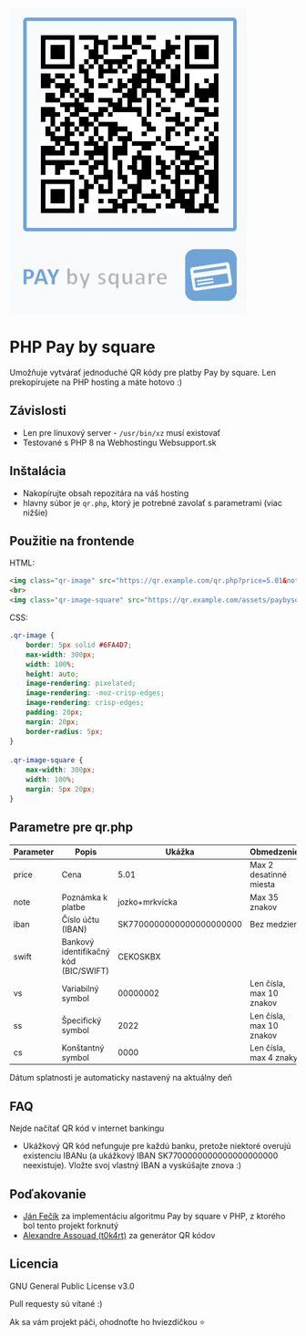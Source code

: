 ![](assets/example.png)

# PHP Pay by square
Umožňuje vytvárať jednoduché QR kódy pre platby Pay by square. Len prekopírujete na PHP hosting a máte hotovo :)

## Závislosti
- Len pre linuxový server - `/usr/bin/xz` musí existovať
- Testované s PHP 8 na Webhostingu Websupport.sk

## Inštalácia
- Nakopírujte obsah repozitára na váš hosting
- hlavny súbor je `qr.php`, ktorý je potrebné zavolať s parametrami (viac nižšie)

## Použitie na frontende
HTML:
```html
<img class="qr-image" src="https://qr.example.com/qr.php?price=5.01&note=jozko+mrkvicka&iban=SK7700000000000000000000&swift=CEKOSKBX&vs=00000002&ss=2022&cs=0000" alt="">
<br>
<img class="qr-image-square" src="https://qr.example.com/assets/paybysquare.png" alt="">
```

CSS:
```css
.qr-image {
    border: 5px solid #6FA4D7;
    max-width: 300px;
    width: 100%;
    height: auto;
    image-rendering: pixelated;
    image-rendering: -moz-crisp-edges;
    image-rendering: crisp-edges;
    padding: 20px;
    margin: 20px;
    border-radius: 5px;
}

.qr-image-square {
    max-width: 300px;
    width: 100%;
    margin: 5px 20px;
}
```

## Parametre pre qr.php
| **Parameter** | **Popis**                             | **Ukážka**               | **Obmedzenie**           |
|---------------|---------------------------------------|--------------------------|--------------------------|
| price         | Cena                                  | 5.01                     | Max 2 desatinné miesta   |
| note          | Poznámka k platbe                     | jozko+mrkvicka           | Max 35 znakov            |
| iban          | Číslo účtu (IBAN)                     | SK7700000000000000000000 | Bez medzier              |
| swift         | Bankový identifikačný kód (BIC/SWIFT) | CEKOSKBX                 |                          |
| vs            | Variabilný symbol                     | 00000002                 | Len čísla, max 10 znakov |
| ss            | Špecifický symbol                     | 2022                     | Len čísla, max 10 znakov |
| cs            | Konštantný symbol                     | 0000                     | Len čísla, max 4 znaky   |

Dátum splatnosti je automaticky nastavený na aktuálny deň

## FAQ
Nejde načítať QR kód v internet bankingu
- Ukážkový QR kód nefunguje pre každú banku, pretože niektoré overujú existenciu IBANu (a ukážkový IBAN SK7700000000000000000000 neexistuje). Vložte svoj vlastný IBAN a vyskúšajte znova :)

## Poďakovanie
- [Ján Fečík](https://jan.fecik.sk/blog/qr-generator-platieb-pay-by-square-v-php/) za implementáciu algoritmu Pay by square v PHP, z ktorého bol tento projekt forknutý
- [Alexandre Assouad (t0k4rt)](https://github.com/t0k4rt/phpqrcode) za generátor QR kódov


## Licencia
GNU General Public License v3.0

Pull requesty sú vítané :)

Ak sa vám projekt páči, ohodnoťte ho hviezdičkou ⭐️
